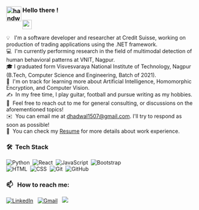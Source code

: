 ### <img alt="handwavegif" src="https://user-images.githubusercontent.com/39513876/112366216-8cfe7400-8cfe-11eb-8116-7d3dbae20e97.gif" width='40' align="left"/> Hello there !

<img src="https://media.giphy.com/media/hvRJCLFzcasrR4ia7z/giphy.gif" width="25px">

💡 &nbsp; I'm a software developer and researcher at Credit Suisse, working on production of trading applications using the .NET framework. \
💻 &nbsp;I'm currently performing research in the field of multimodal detection of human behavioral patterns at VNIT, Nagpur.\
🎓&nbsp;I graduated form Visvesvaraya National Institute of Technology, Nagpur (B.Tech, Computer Science and Engineering, Batch of 2021).\
🌱 &nbsp;I'm on track for learning more about Artificial Intelligence, Homomorphic Encryption, and Computer Vision.\
✍️ &nbsp;In my free time, I play guitar, football and pursue writing as my hobbies.\
💬 &nbsp;Feel free to reach out to me for general consulting, or discussions on the aforementioned topics!\
✉️ &nbsp;You can email me at dhadwal1507@gmail.com. I'll try to respond as soon as possible!\
📄 &nbsp;You can check my [Resume](https://drive.google.com/file/d/1CqJoOAelUgnIOMNHqZAlMxR0F3nRoJuo/view?usp=sharing) for more details about work experience.


### 🛠 &nbsp;Tech Stack

![Python](https://img.shields.io/badge/-Python-05122A?style=flat&logo=python)&nbsp;
![React](https://img.shields.io/badge/-React-05122A?style=flat&logo=react)&nbsp;
![JavaScript](https://img.shields.io/badge/-JavaScript-05122A?style=flat&logo=javascript)&nbsp;
![Bootstrap](https://img.shields.io/badge/-Bootstrap-05122A?style=flat&logo=bootstrap&logoColor=563D7C)\
![HTML](https://img.shields.io/badge/-HTML-05122A?style=flat&logo=HTML5)&nbsp;
![CSS](https://img.shields.io/badge/-CSS-05122A?style=flat&logo=CSS3&logoColor=1572B6)&nbsp;
![Git](https://img.shields.io/badge/-Git-05122A?style=flat&logo=git)&nbsp;
![GitHub](https://img.shields.io/badge/-GitHub-05122A?style=flat&logo=github)&nbsp;

### 📫 &nbsp; How to reach me:


<a href="https://www.linkedin.com/in/josue-armas/"><img alt="LinkedIn" src="https://img.shields.io/badge/linkedin%20-%230077B5.svg?&style=flat&logo=linkedin&logoColor=white"/></a> &nbsp;
<a href="https://gmail.com/"><img alt="Gmail" src="https://img.shields.io/badge/Gmail-D14836?style=flat&logo=gmail&logoColor=white" /></a> &nbsp;
<a href="https://www.instagram.com/iamjosu23/?hl=es"><img src="https://img.shields.io/badge/-@iamjosu23_-E4405F?style=flat&logo=Instagram&logoColor=white"/></a> &nbsp;

<!--
**AbhishekSinghDhadwal/AbhishekSinghDhadwal** is a ✨ _special_ ✨ repository because its `README.md` (this file) appears on your GitHub profile.

Here are some ideas to get you started:

- 🔭 I’m currently working on ...
- 🌱 I’m currently learning ...
- 👯 I’m looking to collaborate on ...
- 🤔 I’m looking for help with ...
- 💬 Ask me about ...
- 📫 How to reach me: ...
- 😄 Pronouns: ...
- ⚡ Fun fact: ...
-->



